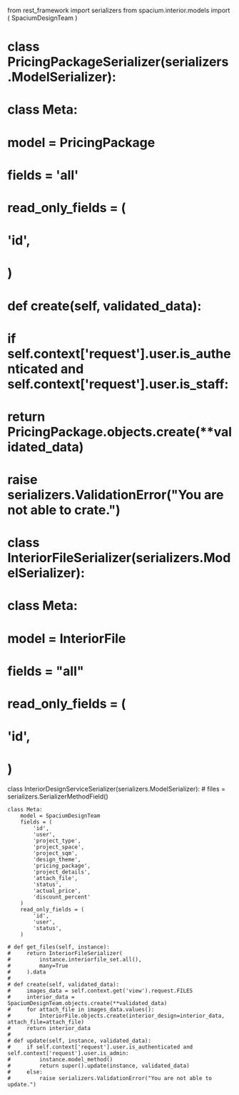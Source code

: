 from rest_framework import serializers
from spacium.interior.models import (
    SpaciumDesignTeam
)


# class PricingPackageSerializer(serializers.ModelSerializer):
#
#     class Meta:
#         model = PricingPackage
#         fields = '__all__'
#         read_only_fields = (
#             'id',
#         )
#
#     def create(self, validated_data):
#         if self.context['request'].user.is_authenticated and self.context['request'].user.is_staff:
#             return PricingPackage.objects.create(**validated_data)
#         raise serializers.ValidationError("You are not able to crate.")


# class InteriorFileSerializer(serializers.ModelSerializer):
#
#     class Meta:
#         model = InteriorFile
#         fields = "__all__"
#         read_only_fields = (
#             'id',
#         )


class InteriorDesignServiceSerializer(serializers.ModelSerializer):
    # files = serializers.SerializerMethodField()

    class Meta:
        model = SpaciumDesignTeam
        fields = (
            'id',
            'user',
            'project_type',
            'project_space',
            'project_sqm',
            'design_theme',
            'pricing_package',
            'project_details',
            'attach_file',
            'status',
            'actual_price',
            'discount_percent'
        )
        read_only_fields = (
            'id',
            'user',
            'status',
        )

    # def get_files(self, instance):
    #     return InteriorFileSerializer(
    #         instance.interiorfile_set.all(),
    #         many=True
    #     ).data
    #
    # def create(self, validated_data):
    #     images_data = self.context.get('view').request.FILES
    #     interior_data = SpaciumDesignTeam.objects.create(**validated_data)
    #     for attach_file in images_data.values():
    #         InteriorFile.objects.create(interior_design=interior_data, attach_file=attach_file)
    #     return interior_data
    #
    # def update(self, instance, validated_data):
    #     if self.context['request'].user.is_authenticated and self.context['request'].user.is_admin:
    #         instance.model_method()
    #         return super().update(instance, validated_data)
    #     else:
    #         raise serializers.ValidationError("You are not able to update.")
